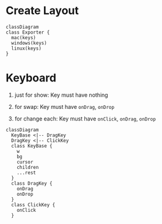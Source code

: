 # Create Layout

```mermaid
classDiagram
class Exporter {
  mac(keys)
  windows(keys)
  linux(keys)
}
```

# Keyboard

1. just for show: Key must have nothing

2. for swap: Key must have `onDrag`, `onDrop`

3. for change each: Key must have `onClick`, `onDrag`, `onDrop`

```mermaid 
classDiagram
  KeyBase <|-- DragKey
  DragKey <|-- ClickKey
  class KeyBase {
    w
    bg
    cursor
    children
    ...rest
  } 
  class DragKey {
    onDrag
    onDrop 
  } 
  class ClickKey {
    onClick
  }
```